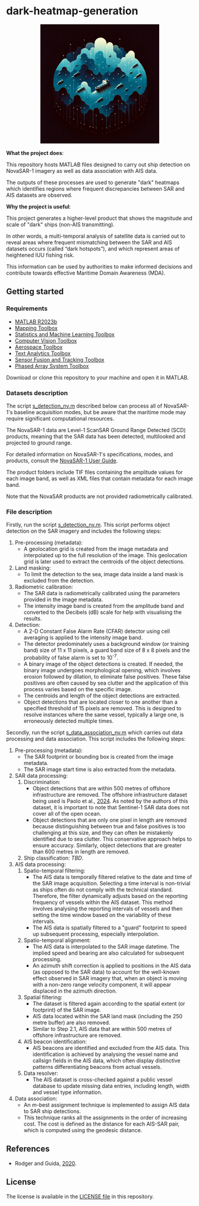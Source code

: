 # dark-heatmap-generation

<div align="center">
    <img src="/assets/images/summary_figure.webp" height="320" alt="Summary figure">
</div>

**What the project does**:

This repository hosts MATLAB files designed to carry out ship detection on NovaSAR-1 imagery as well as data association with AIS data.

The outputs of these processes are used to generate "dark" heatmaps which identifies regions where frequent discrepancies between SAR and AIS datasets are observed.

**Why the project is useful**:

This project generates a higher-level product that shows the magnitude and scale of "dark" ships (non-AIS transmitting).

In other words, a multi-temporal analysis of satellite data is carried out to reveal areas where frequent mismatching between the SAR and AIS datasets occurs (called “dark hotspots”), and which represent areas of heightened IUU fishing risk.

This information can be used by authorities to make informed decisions and contribute towards effective Maritime Domain Awareness (MDA).

## Getting started

### Requirements

- [MATLAB R2023b](https://uk.mathworks.com/help/matlab/release-notes.html)
- [Mapping Toolbox](https://uk.mathworks.com/help/map/release-notes.html) <!-- To visualise the results, the following toolbox is recommended: -->
- [Statistics and Machine Learning Toolbox](https://uk.mathworks.com/help/stats/release-notes.html)
- [Computer Vision Toolbox](https://uk.mathworks.com/help/vision/release-notes.html)
- [Aerospace Toolbox](https://uk.mathworks.com/help/aerotbx/release-notes.html)
- [Text Analytics Toolbox](https://uk.mathworks.com/help/textanalytics/release-notes.html)
- [Sensor Fusion and Tracking Toolbox](https://uk.mathworks.com/help/fusion/release-notes.html)
- [Phased Array System Toolbox](https://uk.mathworks.com/help/phased/release-notes.html)

Download or clone this repository to your machine and open it in MATLAB.

### Datasets description

The script [s_detection_nv.m](s_detection_nv.m) described below can process all of NovaSAR-1's baseline acquisition modes, but be aware that the maritime mode may require significant computational resources.

The NovaSAR-1 data are Level-1 ScanSAR Ground Range Detected (SCD) products, meaning that the SAR data has been detected, multilooked and projected to ground range.

For detailed information on NovaSAR-1's specifications, modes, and products, consult the [NovaSAR-1 User Guide](https://research.csiro.au/cceo/novasar/novasar-introduction/novasar-1-user-guide/).

The product folders include TIF files containing the amplitude values for each image band, as well as XML files that contain metadata for each image band.

Note that the NovaSAR products are not provided radiometrically calibrated.

<!-- Note that SNAP generates Sigma0 virtual bands after importing NovaSAR products when using the NovaSAR Product Reader plugin. -->

<!-- We have a MATLAB script available for NovaSAR radiometric calibration. -->

<!-- AIS data. Some level of pre-processing is done by the data provider. For example, Spire do... -->

### File description

<!-- NovaSAR-1 file structure. -->

Firstly, run the script [s_detection_nv.m](s_detection_nv.m). This script performs object detection on the SAR imagery and includes the following steps:

1. Pre-processing (metadata):
	- A geolocation grid is created from the image metadata and interpolated up to the full resolution of the image. This geolocation grid is later used to extract the centroids of the object detections.
2. Land masking:
	- To limit the detection to the sea, image data inside a land mask is excluded from the detection.
3. Radiometric calibration:
	- The SAR data is radiometrically calibrated using the parameters provided in the image metadata.
	- The intensity image band is created from the amplitude band and converted to the Decibels (dB) scale for help with visualising the results.
4. Detection:
	- A 2-D Constant False Alarm Rate (CFAR) detector using cell averaging is applied to the intensity image band.
	- The detector predominately uses a background window (or training band) size of 11 x 11 pixels, a guard band size of 8 x 8 pixels and the probability of false alarm is set to 10<sup>-7</sup>.
	- A binary image of the object detections is created. If needed, the binary image undergoes morphological opening, which involves erosion followed by dilation, to eliminate false positives. These false positives are often caused by sea clutter and the application of this process varies based on the specific image. <!-- , typically appearing as single-pixel anomalies, -->
	- The centroids and length of the object detections are extracted.
	- Object detections that are located closer to one another than a specified threshold of 15 pixels are removed. This is designed to resolve instances where the same vessel, typically a large one, is erroneously detected multiple times.

Secondly, run the script [s_data_association_nv.m](s_data_association_nv.m) which carries out data processing and data association. This script includes the following steps:

1. Pre-processing (metadata):
	- The SAR footprint or bounding box is created from the image metadata.
	- The SAR image start time is also extracted from the metadata.
2. SAR data processing:
	1. Discrimination:
		- Object detections that are within 500 metres of offshore infrastructure are removed. The offshore infrastructure dataset being used is Paolo et al., [2024](https://globalfishingwatch.org/data-download/datasets/public-paper-industrial-activity-2024). As noted by the authors of this dataset, it is important to note that Sentinel-1 SAR data does not cover all of the open ocean.
		- Object detections that are only one pixel in length are removed because distinguishing between true and false positives is too challenging at this size, and they can often be mistakenly identified due to sea clutter. This conservative approach helps to ensure accuracy. Similarly, object detections that are greater than 600 metres in length are removed.
	2. Ship classification: _TBD_.
3. AIS data processing:
	1. Spatio-temporal filtering:
		- The AIS data is temporally filtered relative to the date and time of the SAR image acquisition. Selecting a time interval is non-trivial as ships often do not comply with the technical standard. Therefore, the filter dynamically adjusts based on the reporting frequency of vessels within the AIS dataset.	This method involves analysing the reporting intervals of vessels and then setting the time window based on the variability of these intervals. <!-- in the vicinity of the SAR object detections -->
		- The AIS data is spatially filtered to a "guard" footprint to speed up subsequent processing, especially interpolation.
	2. Spatio-temporal alignment:
		- The AIS data is interpolated to the SAR image datetime. The implied speed and bearing are also calculated for subsequent processing.
		- An azimuth shift correction is applied to positions in the AIS data (as opposed to the SAR data) to account for the well-known effect observed in SAR imagery that, when an object is moving with a non-zero range velocity component, it will appear displaced in the azimuth direction.
	3. Spatial filtering:
		- The dataset is filtered again according to the spatial extent (or footprint) of the SAR image.
		- AIS data located within the SAR land mask (including the 250 metre buffer) are also removed.
		- Similar to Step 2.1, AIS data that are within 500 metres of offshore infrastructure are removed.
	4. AIS beacon identification:
		- AIS beacons are identified and excluded from the AIS data. This identification is achieved by analysing the vessel name and callsign fields in the AIS data, which often display distinctive patterns differentiating beacons from actual vessels.
	5. Data resolver:
		- The AIS dataset is cross-checked against a public vessel database to update missing data entries, including length, width and vessel type information.
4. Data association:
	- An _m_-best assignment technique is implemented to assign AIS data to SAR ship detections.
	- This technique ranks all the assignments in the order of increasing cost. The cost is defined as the distance for each AIS-SAR pair, which is computed using the geodesic distance.

<!-- ## Qualitative results -->

<!-- ## Limitations

Known limitations include:

-->

<!-- ## Next steps

Next steps include...

- For detection, it is probably more efficient to implement block processing on the SAR imagery.
- Rather than prioritising one polarisation, process all polarisation bands and merge the detection results.
- It would be worthwhile to validate the detection on an open dataset and retrieve performance metrics.
- Attempt to replicate SNAP's implementation of its fast geolocation grid interpolation method.
- Attempt to standardise the data fieldnames to facilitate data ingestion from different data providers.

-->

## References

- Rodger and Guida, [2020](https://www.mdpi.com/2072-4292/13/1/104).

## License

The license is available in the [LICENSE file](LICENSE.txt) in this repository.
